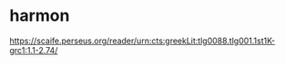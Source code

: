 

# harmon

https://scaife.perseus.org/reader/urn:cts:greekLit:tlg0088.tlg001.1st1K-grc1:1.1-2.74/

